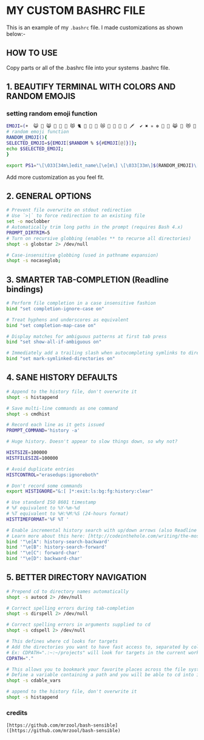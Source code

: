 # MY CUSTOM BASHRC FILE

This is an example of my `.bashrc` file. I made customizations as shown below:-

## HOW TO USE
Copy parts or all of the .bashrc file into your systems .bashrc file.

## 1. BEAUTIFY TERMINAL WITH COLORS AND RANDOM EMOJIS
### setting random emoji function
```sh 
EMOJI=(☀️️  😺 🐬 😸 🌠 🙊 🧜 😾 🐈 🦒 🦈 🐠 😿 🥀 🍒 🥂 🎻 🗡  ✔ ✖ ✳ ❇ 🤠 💍 😹 🍇 😻 🐧 😼 🔥 😽 🌷 🌴️️ 🙈 🤓 🙊)
# random emoji function
RANDOM_EMOJI(){
SELECTED_EMOJI=${EMOJI[$RANDOM % ${#EMOJI[@]}]};
echo $SELECTED_EMOJI;
} 
```
```sh
export PS1="\[\033[34m\]edit_name\[\e[m\] \[\033[33m\]$(RANDOM_EMOJI)\[\e[m\] \[\033[33m\]:\[\e[m\]\[\033[37m\]\w\[\e[m\]$\[\e[m\] ";
```

Add more customization as you feel fit.

## 2. GENERAL OPTIONS

```sh
# Prevent file overwrite on stdout redirection
# Use `>|` to force redirection to an existing file
set -o noclobber
# Automatically trim long paths in the prompt (requires Bash 4.x)
PROMPT_DIRTRIM=5
# Turn on recursive globbing (enables ** to recurse all directories)
shopt -s globstar 2> /dev/null

# Case-insensitive globbing (used in pathname expansion)
shopt -s nocaseglob;
```
## 3. SMARTER TAB-COMPLETION (Readline bindings)

```sh
# Perform file completion in a case insensitive fashion
bind "set completion-ignore-case on"

# Treat hyphens and underscores as equivalent
bind "set completion-map-case on"

# Display matches for ambiguous patterns at first tab press
bind "set show-all-if-ambiguous on"

# Immediately add a trailing slash when autocompleting symlinks to directories
bind "set mark-symlinked-directories on"
```
## 4. SANE HISTORY DEFAULTS
```sh
# Append to the history file, don't overwrite it
shopt -s histappend

# Save multi-line commands as one command
shopt -s cmdhist

# Record each line as it gets issued
PROMPT_COMMAND='history -a'

# Huge history. Doesn't appear to slow things down, so why not?

HISTSIZE=100000
HISTFILESIZE=100000

# Avoid duplicate entries
HISTCONTROL="erasedups:ignoreboth"

# Don't record some commands
export HISTIGNORE="&:[ ]*:exit:ls:bg:fg:history:clear"

# Use standard ISO 8601 timestamp
# %F equivalent to %Y-%m-%d
# %T equivalent to %H:%M:%S (24-hours format)
HISTTIMEFORMAT='%F %T '

# Enable incremental history search with up/down arrows (also Readline goodness)
# Learn more about this here: [http://codeinthehole.com/writing/the-most-important-command-line-tip-incremental-history-searching-with-inputrc/]
bind '"\e[A": history-search-backward'
bind '"\e[B": history-search-forward'
bind '"\e[C": forward-char'
bind '"\e[D": backward-char'
```


## 5. BETTER DIRECTORY NAVIGATION 

```sh
# Prepend cd to directory names automatically
shopt -s autocd 2> /dev/null

# Correct spelling errors during tab-completion
shopt -s dirspell 2> /dev/null

# Correct spelling errors in arguments supplied to cd
shopt -s cdspell 2> /dev/null

# This defines where cd looks for targets
# Add the directories you want to have fast access to, separated by colon
# Ex: CDPATH=".:~:~/projects" will look for targets in the current working directory, in home and in the ~/projects folder
CDPATH="."

# This allows you to bookmark your favorite places across the file system
# Define a variable containing a path and you will be able to cd into it regardless of the directory you're in
shopt -s cdable_vars

# append to the history file, don't overwrite it
shopt -s histappend
```


### credits
`[https://github.com/mrzool/bash-sensible]([https://github.com/mrzool/bash-sensible)`
